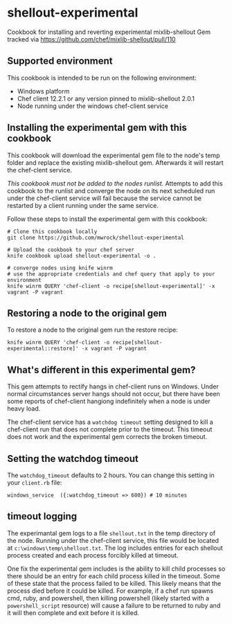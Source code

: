 # shellout-experimental

Cookbook for installing and reverting experimental mixlib-shellout Gem tracked via https://github.com/chef/mixlib-shellout/pull/110

## Supported environment
This cookbook is intended to be run on the following environment:
* Windows platform
* Chef client 12.2.1 or any version pinned to mixlib-shellout 2.0.1
* Node running under the windows chef-client service

## Installing the experimental gem with this cookbook
This cookbook will download the experimental gem file to the node's temp folder and replace the existing mixlib-shellout gem. Afterwards it will restart the chef-clent service.

*This cookbook must not be added to the nodes runlist.* Attempts to add this cookbook to the runlist and converge the node on its next scheduled run under the chef-client service will fail because the service cannot be restarted by a client running under the same service.

Follow these steps to install the experimental gem with this cookbook:

```
# Clone this cookbook locally
git clone https://github.com/mwrock/shellout-experimental

# Upload the cookbook to your chef server
knife cookbook upload shellout-experimental -o .

# converge nodes using knife winrm
# use the appropriate credentials and chef query that apply to your environment
knife winrm QUERY 'chef-client -o recipe[shellout-experimental]' -x vagrant -P vagrant
```

## Restoring a node to the original gem
To restore a node to the original gem run the restore recipe:
```
knife winrm QUERY 'chef-client -o recipe[shellout-experimental::restore]' -x vagrant -P vagrant
```

## What's different in this experimental gem?
This gem attempts to rectify hangs in chef-client runs on Windows. Under normal circumstances server hangs should not occur, but there have been some reports of chef-client hangiong indefinitely when a node is under heavy load.

The chef-client service has a `watchdog timeout` setting designed to kill a chef-client run that does not complete prior to the timeout. This timeout does not work and the experimental gem corrects the broken timeout.

## Setting the watchdog timeout
The `watchdog_timeout` defaults to 2 hours. You can change this setting in your `client.rb` file:

```
windows_service  ({:watchdog_timeout => 600}) # 10 minutes
```

## timeout logging
The experimantal gem logs to a file `shellout.txt` in the temp directory of the node. Running under the chef-client service, this file would be located at `c:\windows\temp\shellout.txt`. The log includes entries for each shellout process created and each process forcibly killed at timeout.

One fix the experimental gem includes is the ability to kill child processes so there should be an entry for each child process killed in the timeout. Some of these state that the process failed to be killed. This likely means that the process died before it could be killed. For example, if a chef run spawns cmd, ruby, and powershell, then killing powershell (likely started with a `powershell_script` resource) will cause a failure to be returned to ruby and it will then complete and exit before it is killed. 

